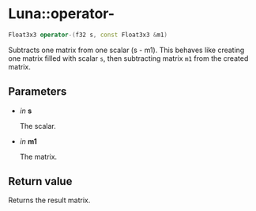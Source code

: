 # Luna::operator-

```c++
Float3x3 operator-(f32 s, const Float3x3 &m1)
```

Subtracts one matrix from one scalar (s - m1). This behaves like creating one matrix filled with scalar `s`, then subtracting matrix `m1` from the created matrix. 



## Parameters
* *in* **s**

    The scalar. 

* *in* **m1**

    The matrix. 

## Return value
Returns the result matrix. 

